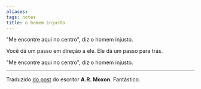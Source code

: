 ```yaml
---
aliases: 
tags: notes
title: o homem injusto
---
```


"Me encontre aqui no centro", diz o homem injusto.

Você dá um passo em direção a ele. Ele dá um passo para trás.

"Me encontre aqui no centro", diz o homem injusto.

---
Traduzido [do post](https://elk.zone/mastodon.social/@JuliusGoat/109568469704216608) do escritor **A.R. Moxon**. Fantástico.